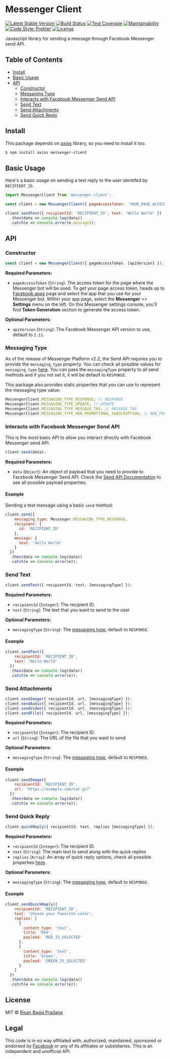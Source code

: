 # Messenger Client

[![Latest Stable Version](https://img.shields.io/npm/v/messenger-client.svg?style=flat-square)](https://www.npmjs.com/package/messenger-client)
[![Build Status](https://img.shields.io/travis/risan/messenger-client.svg?style=flat-square)](https://travis-ci.org/risan/messenger-client)
[![Test Coverage](https://img.shields.io/codeclimate/c/risan/messenger-client.svg?style=flat-square)](https://codeclimate.com/github/risan/messenger-client/test_coverage)
[![Maintainability](https://img.shields.io/codeclimate/maintainability/risan/messenger-client.svg?style=flat-square)](https://codeclimate.com/github/risan/messenger-client/maintainability)
[![Code Style: Prettier](https://img.shields.io/badge/code_style-prettier-ff69b4.svg?style=flat-square)](https://github.com/risan/messenger-client)
[![License](https://img.shields.io/npm/l/messenger-client.svg?style=flat-square)](https://www.npmjs.com/package/messenger-client)

Javascript library for sending a message through Facebook Messenger send API.

## Table of Contents

* [Install](#install)
* [Basic Usage](#basic-usage)
* [API](#api)
    * [Constructor](#constructor)
    * [Messaging Type](#messaging-type)
    * [Interacts with Facebook Messenger Send API](#interacts-with-facebook-messenger-send-api)
    * [Send Text](#send-text)
    * [Send Attachments](#send-attachments)
    * [Send Quick Reply](#send-quick-reply)

## Install

This package depends on [axios](https://github.com/axios/axios) library, so you need to install it too.

```bash
$ npm install axios messenger-client
```

## Basic Usage

Here's a basic usage on sending a text reply to the user identifed by `RECIPIENT_ID`.

```js
import MessengerClient from 'messenger-client';

const client = new MessengerClient({ pageAccessToken: 'YOUR_PAGE_ACCESS_TOKEN' });

client.sendText({ recipientId: 'RECIPIENT_ID', text: 'Hello World' })
  .then(data => console.log(data))
  .catch(e => console.error(e.message));
```

## API

### Constructor

```js
const client = new MessengerClient({ pageAccessToken, [apiVersion] });
```

**Required Parameters:**
- `pageAccessToken` (`String`): The access token for the page where the Messenger bot will be used. To get your page access token, heads up to [Facebook apps](https://developers.facebook.com/apps) page and select the app that you use for your Messenger bot. Within your app page, select the **Messenger** >> **Settings** menu on the left. On this Messenger settings console, you'll find **Token Generation** section to generate the access token.

**Optional Parameters:**
- `apiVersion` (`String`): The Facebook Messenger API version to use, default to `2.11`.

### Messaging Type

As of the release of Messenger Platform v2.2, the Send API requires you to provide the `messaging_type` property. You can check all possible values for `messaging_type` [here](https://developers.facebook.com/docs/messenger-platform/send-messages#messaging_types). You can pass the `messagingType` property to all send methods and if you not set it, it will be default to `RESPONSE`.

This package also provides static properties that you can use to represent the messaging type value:

```js
MessengerClient.MESSAGING_TYPE_RESPONSE; // RESPONSE
MessengerClient.MESSAGING_TYPE_UPDATE; // UPDATE
MessengerClient.MESSAGING_TYPE_MESSAGE_TAG; // MESSAGE_TAG
MessengerClient.MESSAGING_TYPE_NON_PROMOTIONAL_SUBSCRIPTION; // NON_PROMOTIONAL_SUBSCRIPTION
```

### Interacts with Facebook Messenger Send API

This is the most basic API to allow you interact directly with Facebook Messenger send API.

```js
client.send(data);
```

**Required Parameters:**
- `data` (`Object`): An object of payload that you need to provide to Facebook Messenger Send API. Check the [Send API Documentation](https://developers.facebook.com/docs/messenger-platform/reference/send-api/#payload) to see all possible payload properties.

#### Example
Sending a text message using a basic `send` method:

```js
client.send({
    messaging_type: Messenger.MESSAGING_TYPE_RESPONSE,
    recipient: {
      id: 'RECIPIENT_ID'
    },
    message: {
      text: 'Hello World'
    }
  })
  .then(data => console.log(data))
  .catch(e => console.error(e));
```

### Send Text

```js
client.sendText({ recipientId, text, [messagingType] });
```

**Required Parameters:**
- `recipientId` (`Integer`): The recipient ID.
- `text` (`String`): The text that you want to send to the user

**Optional Parameters:**
- `messagingType` (`String`): The [messaging type](#messaging-type), default to `RESPONSE`.

#### Example

```js
client.sendText({
    recipientId: 'RECIPIENT_ID',
    text: 'Hello World'
  })
  .then(data => console.log(data))
  .catch(e => console.error(e));
```

### Send Attachments

```js
client.sendImage({ recipientId, url, [messagingType] });
client.sendAudio({ recipientId, url, [messagingType] });
client.sendVideo({ recipientId, url, [messagingType] });
client.sendFile({ recipientId, url, [messagingType] });
```

**Required Parameters:**
- `recipientId` (`Integer`): The recipient ID.
- `url` (`String`): The URL of the file that you want to send

**Optional Parameters:**
- `messagingType` (`String`): The [messaging type](#messaging-type), default to `RESPONSE`.

#### Example

```js
client.sendImage({
    recipientId: 'RECIPIENT_ID',
    url: 'https://example.com/cat.gif'
  })
  .then(data => console.log(data))
  .catch(e => console.error(e));
```

### Send Quick Reply

```js
client.quickReply({ recipientId, text, replies [messagingType] });
```

**Required Parameters:**
- `recipientId` (`Integer`): The recipient ID.
- `text` (`String`): The main text to send along with the quick replies
- `replies` (`Array`): An array of quick reply options, check all possible properties [here](https://developers.facebook.com/docs/messenger-platform/reference/send-api/quick-replies#quick_reply).

**Optional Parameters:**
- `messagingType` (`String`): The [messaging type](#messaging-type), default to `RESPONSE`.

#### Example

```js
client.sendQuickReply({
    recipientId: 'RECIPIENT_ID',
    text: 'Choose your favorite color',
    replies: [
      {
        content_type: 'text',
        title: 'Red',
        payload: 'RED_IS_SELECTED'
      },
      {
        content_type: 'text',
        title: 'Green',
        payload: 'GREEN_IS_SELECTED'
      }
    ]
  })
  .then(data => console.log(data))
  .catch(e => console.error(e));
```

## License

MIT © [Risan Bagja Pradana](https://risan.io)

## Legal

This code is in no way affiliated with, authorized, maintained, sponsored or endorsed by [Facebook](https://www.facebook.com) or any of its affiliates or subsidiaries. This is an independent and unofficial API.
